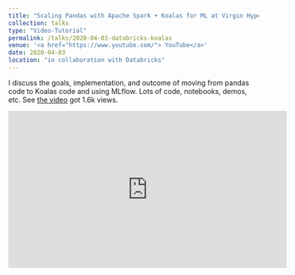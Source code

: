 ```yaml
---
title: "Scaling Pandas with Apache Spark + Koalas for ML at Virgin Hyperloop"
collection: talks
type: "Video-Tutorial"
permalink: /talks/2020-04-03-databricks-koalas
venue: '<a href="https://www.youtube.com/"> YouTube</a>'
date: 2020-04-03
location: "in collaboration with Databricks"
---
```


I discuss the goals, implementation, and outcome of moving from pandas code to Koalas code and using MLflow.  Lots of code, notebooks, demos, etc. See [the video](https://www.youtube.com/watch?v=hYvHg2PwUIc) got 1.6k views. 

<iframe width="560" height="315" src="https://www.youtube.com/embed/hYvHg2PwUIc" frameborder="0" allow="accelerometer; autoplay; clipboard-write; encrypted-media; gyroscope; picture-in-picture" allowfullscreen></iframe>

